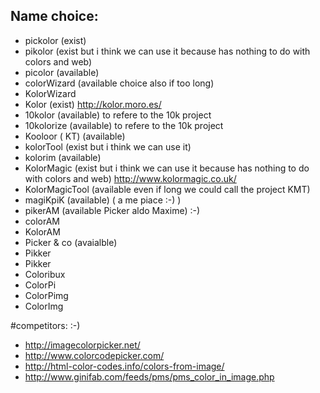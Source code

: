 
## Name choice:
- pickolor (exist)
- pikolor (exist but i think we can use it because has nothing to do with colors and web)
- picolor (available)
- colorWizard (available choice also if too long)
- KolorWizard
- Kolor (exist) http://kolor.moro.es/
- 10kolor (available) to refere to the 10k project
- 10kolorize (available) to refere to the 10k project
- Kooloor ( KT) (available)
- kolorTool (exist but i think we can use it)
- kolorim (available)
- KolorMagic (exist but i think we can use it because has nothing to do with colors and web) http://www.kolormagic.co.uk/
- KolorMagicTool (available even if long we could call the project KMT)
- magiKpiK (available) ( a me piace :-) )
- pikerAM (available Picker aldo Maxime) :-)
- colorAM 
- KolorAM 
- Picker & co (avaialble)
- Pikker
- Pikker
- Coloribux
- ColorPi
- ColorPimg
- ColorImg


#competitors: :-) 
- http://imagecolorpicker.net/
- http://www.colorcodepicker.com/
- http://html-color-codes.info/colors-from-image/
- http://www.ginifab.com/feeds/pms/pms_color_in_image.php